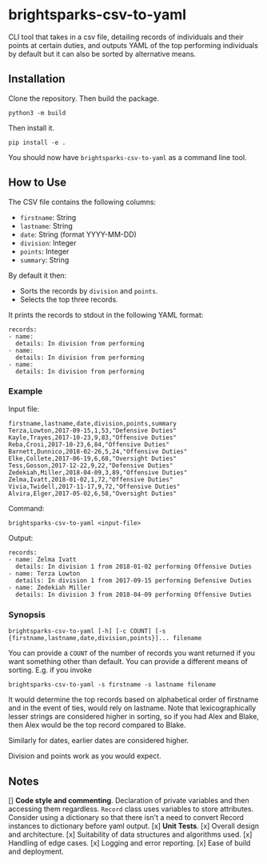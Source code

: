 # brightsparks-csv-to-yaml
CLI tool that takes in a csv file, detailing records of individuals and their
points at certain duties, and outputs YAML of the top performing individuals by
default but it can also be sorted by alternative means.

## Installation
Clone the repository. Then build the package.
```
python3 -m build
```
Then install it.
```
pip install -e .
```
You should now have `brightsparks-csv-to-yaml` as a command line tool.

## How to Use
The CSV file contains the following columns:
* `firstname`: String
* `lastname`: String
* `date`: String (format YYYY-MM-DD)
* `division`: Integer
* `points`: Integer
* `summary`: String

By default it then:
* Sorts the records by `division` and `points`.
* Selects the top three records.

It prints the records to stdout in the following YAML format:
```
records:
- name:
  details: In division from performing
- name:
  details: In division from performing
- name:
  details: In division from performing
```

### Example
Input file:
```
firstname,lastname,date,division,points,summary
Terza,Lowton,2017-09-15,1,53,"Defensive Duties"
Kayle,Trayes,2017-10-23,9,83,"Offensive Duties"
Reba,Crosi,2017-10-23,6,84,"Offensive Duties"
Barnett,Dunnico,2018-02-26,5,24,"Offensive Duties"
Elke,Collete,2017-06-19,6,68,"Oversight Duties"
Tess,Gosson,2017-12-22,9,22,"Defensive Duties"
Zedekiah,Miller,2018-04-09,3,89,"Offensive Duties"
Zelma,Ivatt,2018-01-02,1,72,"Offensive Duties"
Vivia,Twidell,2017-11-17,9,72,"Offensive Duties"
Alvira,Elger,2017-05-02,6,58,"Oversight Duties"
```

Command:
```
brightsparks-csv-to-yaml <input-file>
```

Output:
```
records:
- name: Zelma Ivatt
  details: In division 1 from 2018-01-02 performing Offensive Duties
- name: Terza Lowton
  details: In division 1 from 2017-09-15 performing Defensive Duties
- name: Zedekiah Miller
  details: In division 3 from 2018-04-09 performing Offensive Duties
```
### Synopsis
```
brightsparks-csv-to-yaml [-h] [-c COUNT] [-s {firstname,lastname,date,division,points}]... filename
```
You can provide a `COUNT` of the number of records you want returned if you want something other than default.
You can provide a different means of sorting. E.g. if you invoke
```
brightsparks-csv-to-yaml -s firstname -s lastname filename
```
It would determine the top records based on alphabetical order of firstname and
in the event of ties, would rely on lastname. Note that lexicographically lesser
strings are considered higher in sorting, so if you had Alex and Blake, then
Alex would be the top record compared to Blake.

Similarly for dates, earlier dates are considered higher.

Division and points work as you would expect.

## Notes
[] **Code style and commenting**.
Declaration of private variables and then accessing them regardless.
`Record` class uses variables to store attributes. Consider using a dictionary
so that there isn't a need to convert Record instances to dictionary before yaml output.
[x] **Unit Tests**.
[x] Overall design and architecture.
[x] Suitability of data structures and algorithms used.
[x] Handling of edge cases.
[x] Logging and error reporting.
[x] Ease of build and deployment.